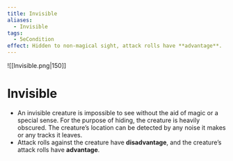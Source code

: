 ```yaml
---
title: Invisible
aliases:
  - Invisible
tags:
  - 5eCondition
effect: Hidden to non-magical sight, attack rolls have **advantage**.
---
```


![[Invisible.png|150]]

# Invisible
- An invisible creature is impossible to see without the aid of magic or a special sense. For the purpose of hiding, the creature is heavily obscured. The creature’s location can be detected by any noise it makes or any tracks it leaves.
- Attack rolls against the creature have **disadvantage**, and the creature’s attack rolls have **advantage**.